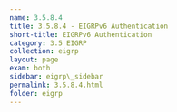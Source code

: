 ```yaml
---
name: 3.5.8.4
title: 3.5.8.4 - EIGRPv6 Authentication
short-title: EIGRPv6 Authentication
category: 3.5 EIGRP
collection: eigrp
layout: page
exam: both
sidebar: eigrp\_sidebar
permalink: 3.5.8.4.html
folder: eigrp
---
```

